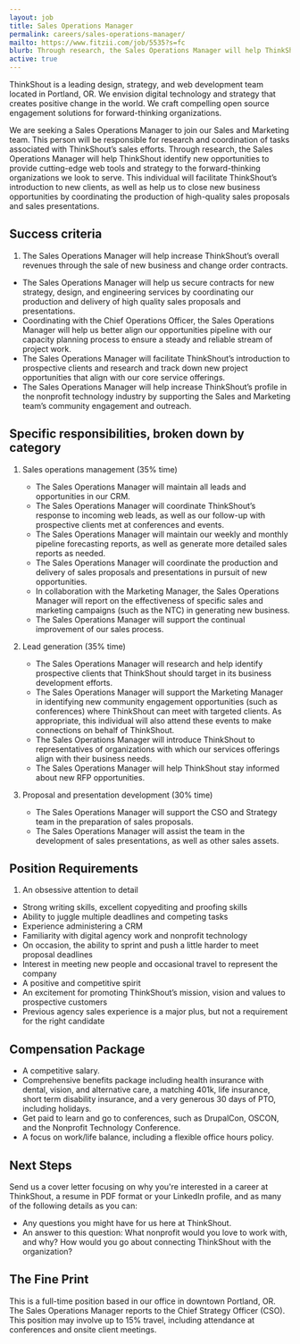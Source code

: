```yaml
---
layout: job
title: Sales Operations Manager
permalink: careers/sales-operations-manager/
mailto: https://www.fitzii.com/job/5535?s=fc
blurb: Through research, the Sales Operations Manager will help ThinkShout identify new opportunities to provide cutting-edge web tools and strategy to the forward-thinking organizations we look to serve.
active: true
---
```

ThinkShout is a leading design, strategy, and web development team located in Portland, OR. We envision digital technology and strategy that creates positive change in the world. We craft compelling open source engagement solutions for forward-thinking organizations.

We are seeking a Sales Operations Manager to join our Sales and Marketing team. This person will be responsible for research and coordination of tasks associated with ThinkShout’s sales efforts. Through research, the Sales Operations Manager will help ThinkShout identify new opportunities to provide cutting-edge web tools and strategy to the forward-thinking organizations we look to serve. This individual will facilitate ThinkShout’s introduction to new clients, as well as help us to close new business opportunities by coordinating the production of high-quality sales proposals and sales presentations.

## Success criteria
1. The Sales Operations Manager will help increase ThinkShout’s overall revenues through the sale of new business and change order contracts.
* The Sales Operations Manager will help us secure contracts for new strategy, design, and engineering services by coordinating our production and delivery of high quality sales proposals and presentations.
* Coordinating with the Chief Operations Officer, the Sales Operations Manager will help us better align our opportunities pipeline with our capacity planning process to ensure a steady and reliable stream of project work.
* The Sales Operations Manager will facilitate ThinkShout’s introduction to prospective clients and research and track down new project opportunities that align with our core service offerings.
* The Sales Operations Manager will help increase ThinkShout’s profile in the nonprofit technology industry by supporting the Sales and Marketing team’s community engagement and outreach.

## Specific responsibilities, broken down by category
1. Sales operations management (35% time)
    * The Sales Operations Manager will maintain all leads and opportunities in our CRM.
    * The Sales Operations Manager will coordinate ThinkShout’s response to incoming web leads, as well as our follow-up with prospective clients met at conferences and events.
    * The Sales Operations Manager will maintain our weekly and monthly pipeline forecasting reports, as well as generate more detailed sales reports as needed.
    * The Sales Operations Manager will coordinate the production and delivery of sales proposals and presentations in pursuit of new opportunities.
    * In collaboration with the Marketing Manager, the Sales Operations Manager will report on the effectiveness of specific sales and marketing campaigns (such as the NTC) in generating new business.
    * The Sales Operations Manager will support the continual improvement of our sales process.

2. Lead generation (35% time)
    * The Sales Operations Manager will research and help identify prospective clients that ThinkShout should target in its business development efforts.
    * The Sales Operations Manager will support the Marketing Manager in identifying new community engagement opportunities (such as conferences) where ThinkShout can meet with targeted clients. As appropriate, this individual will also attend these events to make connections on behalf of ThinkShout.
    * The Sales Operations Manager will introduce ThinkShout to representatives of organizations with which our services offerings align with their business needs.
    * The Sales Operations Manager will help ThinkShout stay informed about new RFP opportunities.

3. Proposal and presentation development (30% time)
    * The Sales Operations Manager will support the CSO and Strategy team in the preparation of sales proposals.
    * The Sales Operations Manager will assist the team in the development of sales presentations, as well as other sales assets.

## Position Requirements
1. An obsessive attention to detail
* Strong writing skills, excellent copyediting and proofing skills
* Ability to juggle multiple deadlines and competing tasks
* Experience administering a CRM
* Familiarity with digital agency work and nonprofit technology
* On occasion, the ability to sprint and push a little harder to meet proposal deadlines
* Interest in meeting new people and occasional travel to represent the company
* A positive and competitive spirit
* An excitement for promoting ThinkShout’s mission, vision and values to prospective customers
* Previous agency sales experience is a major plus, but not a requirement for the right candidate

## Compensation Package
* A competitive salary.
* Comprehensive benefits package including health insurance with dental, vision, and alternative care, a matching 401k, life insurance, short term disability insurance, and a very generous 30 days of PTO, including holidays.
* Get paid to learn and go to conferences, such as DrupalCon, OSCON, and the Nonprofit Technology Conference.
* A focus on work/life balance, including a flexible office hours policy.

## Next Steps
Send us a cover letter focusing on why you're interested in a career at ThinkShout, a resume in PDF format or your LinkedIn profile, and as many of the following details as you can:
* Any questions you might have for us here at ThinkShout.
* An answer to this question: What nonprofit would you love to work with, and why? How would you go about connecting ThinkShout with the organization?

## The Fine Print
This is a full-time position based in our office in downtown Portland, OR. The Sales Operations Manager reports to the Chief Strategy Officer (CSO).  This position may involve up to 15% travel, including attendance at conferences and onsite client meetings.
